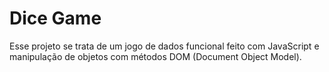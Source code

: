 # Dice Game
Esse projeto se trata de um jogo de dados funcional feito com JavaScript e manipulação de objetos com métodos DOM (Document Object Model).
